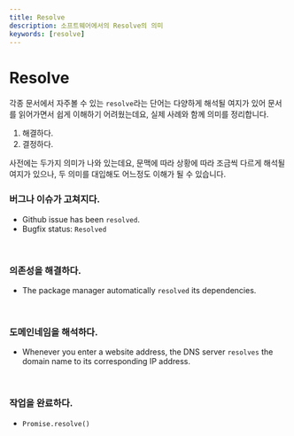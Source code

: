 ```yaml
---
title: Resolve
description: 소프트웨어에서의 Resolve의 의미
keywords: [resolve]
---
```


# Resolve
각종 문서에서 자주볼 수 있는 `resolve`라는 단어는 다양하게 해석될 여지가 있어 문서를 읽어가면서 쉽게 이해하기 어려웠는데요, 실제 사례와 함께 의미를 정리합니다.

1. 해결하다.
2. 결정하다.

사전에는 두가지 의미가 나와 있는데요, 문맥에 따라 상황에 따라 조금씩 다르게 해석될 여지가 있으나, 두 의미를 대입해도 어느정도 이해가 될 수 있습니다.

### 버그나 이슈가 고쳐지다.
- Github issue has been `resolved`.
- Bugfix status: `Resolved`
<br/>

### 의존성을 해결하다.
- The package manager automatically `resolved` its dependencies.
<br/>

### 도메인네임을 해석하다.
- Whenever you enter a website address, the DNS server `resolves` the domain name to its corresponding IP address.
<br/>

### 작업을 완료하다.
- `Promise.resolve()`